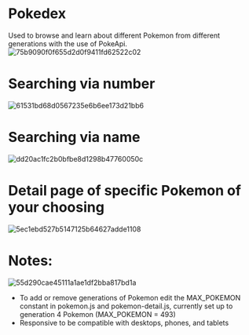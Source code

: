# Pokedex
Used to browse and learn about different Pokemon from different generations with the use of PokeApi. 
![75b9090f0f655d2d0f9411fd62522c02](https://github.com/tylernsocial/pokedex/assets/127630141/c5e05dde-e87f-4a56-9c4b-fb9a88f6cfd2)
# Searching via number
![61531bd68d0567235e6b6ee173d21bb6](https://github.com/tylernsocial/pokedex/assets/127630141/498c1a77-82e2-4979-a219-eb7996fe7ce7)
# Searching via name
![dd20ac1fc2b0bfbe8d1298b47760050c](https://github.com/tylernsocial/pokedex/assets/127630141/02dc89d6-3b2f-4346-b505-ee265217a7a2)
# Detail page of specific Pokemon of your choosing
![5ec1ebd527b5147125b64627adde1108](https://github.com/tylernsocial/pokedex/assets/127630141/ab672dbf-0112-4039-9378-2d28c6b48552)
# Notes:
![55d290cae45111a1ae1df2bba817bd1a](https://github.com/tylernsocial/pokedex/assets/127630141/fe9525bc-e5d6-4b62-9e29-7110bc22ef91)
- To add or remove generations of Pokemon edit the MAX_POKEMON constant in pokemon.js and pokemon-detail.js, currently set up to generation 4 Pokemon (MAX_POKEMON = 493)
- Responsive to be compatible with desktops, phones, and tablets
